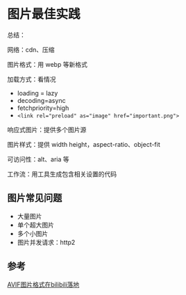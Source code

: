 # 图片最佳实践

总结：

网络：cdn、压缩

图片格式：用 webp 等新格式

加载方式：看情况

* loading = lazy
* decoding=async
* fetchpriority=high
* `<link rel="preload" as="image" href="important.png">`

响应式图片：提供多个图片源

图片样式：提供 width height，aspect-ratio、object-fit

可访问性：alt、aria 等

工作流：用工具生成包含相关设置的代码

## 图片常见问题

* 大量图片
* 单个超大图片
* 多个小图片
* 图片并发请求：http2

## 参考

[AVIF图片格式在bilibili落地](https://mp.weixin.qq.com/s?__biz=MjM5MTA1MjAxMQ==&mid=2651261818&idx=1&sn=07a7959b9e835d67ee1e0cf6975db459&chksm=bd48d2fe8a3f5be86d45f33986dd1b4863180419150b33d3175168399ad84dafd85599ab8333#rd)